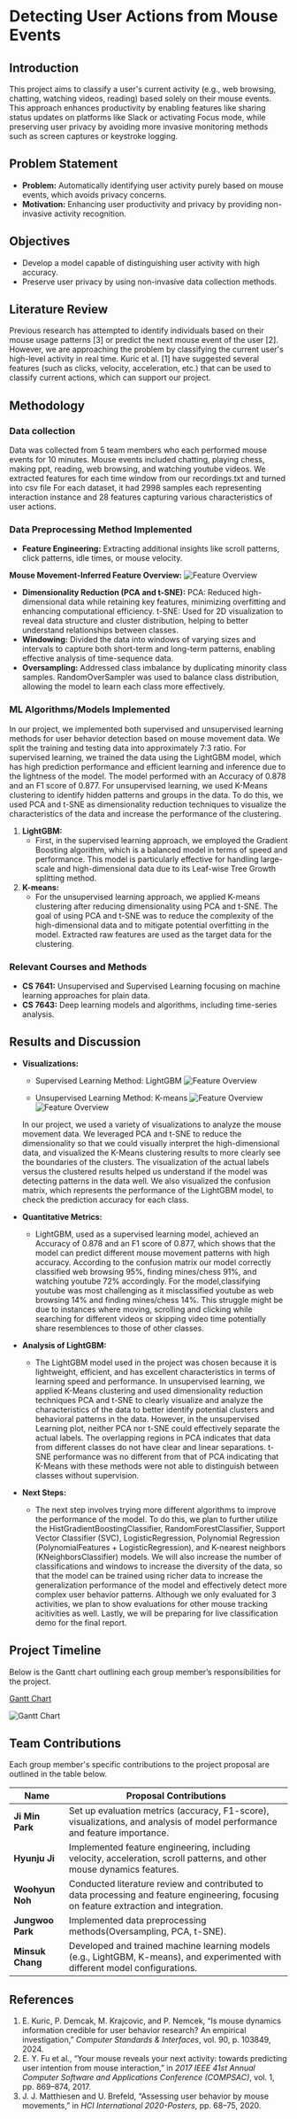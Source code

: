 # Detecting User Actions from Mouse Events

## Introduction

This project aims to classify a user's current activity (e.g., web browsing, chatting, watching videos, reading) based solely on their mouse events. This approach enhances productivity by enabling features like sharing status updates on platforms like Slack or activating Focus mode, while preserving user privacy by avoiding more invasive monitoring methods such as screen captures or keystroke logging.

## Problem Statement

- **Problem:** Automatically identifying user activity purely based on mouse events, which avoids privacy concerns.
- **Motivation:** Enhancing user productivity and privacy by providing non-invasive activity recognition.

## Objectives

- Develop a model capable of distinguishing user activity with high accuracy.
- Preserve user privacy by using non-invasive data collection methods.

## Literature Review

Previous research has attempted to identify individuals based on their mouse usage patterns [3] or predict the next mouse event of the user [2]. However, we are approaching the problem by classifying the current user's high-level activity in real time. Kuric et al. [1] have suggested several features (such as clicks, velocity, acceleration, etc.) that can be used to classify current actions, which can support our project.

## Methodology

### Data collection
Data was collected from 5 team members who each performed mouse events for 10 minutes. Mouse events included chatting, playing chess, making ppt, reading, web browsing, and watching youtube videos. We extracted features for each time window from our recordings.txt and turned into csv file For each dataset, it had 2998 samples each representing interaction instance and 28 features capturing various characteristics of user actions. 

### Data Preprocessing Method Implemented

- **Feature Engineering:** Extracting additional insights like scroll patterns, click patterns, idle times, or mouse velocity.

**Mouse Movement-Inferred Feature Overview:**
![Feature Overview](../assets/feature_processing.png)

- **Dimensionality Reduction (PCA and t-SNE):** 
PCA: Reduced high-dimensional data while retaining key features, minimizing overfitting and enhancing computational efficiency.
t-SNE: Used for 2D visualization to reveal data structure and cluster distribution, helping to better understand relationships between classes.
- **Windowing:** Divided the data into windows of varying sizes and intervals to capture both short-term and long-term patterns, enabling effective analysis of time-sequence data.
- **Oversampling:** Addressed class imbalance by duplicating minority class samples. RandomOverSampler was used to balance class distribution, allowing the model to learn each class more effectively.


### ML Algorithms/Models Implemented

In our project, we implemented both supervised and unsupervised learning methods for user behavior detection based on mouse movement data. We split the training and testing data into approximately 7:3 ratio. For supervised learning, we trained the data using the LightGBM model, which has high prediction performance and efficient learning and inference due to the lightness of the model. The model performed with an Accuracy of 0.878 and an F1 score of 0.877. For unsupervised learning, we used K-Means clustering to identify hidden patterns and groups in the data. To do this, we used PCA and t-SNE as dimensionality reduction techniques to visualize the characteristics of the data and increase the performance of the clustering. 

1. **LightGBM:**
   - First, in the supervised learning approach, we employed the Gradient Boosting algorithm, which is a balanced model in terms of speed and performance. This model is particularly effective for handling large-scale and high-dimensional data due to its Leaf-wise Tree Growth splitting method.
2. **K-means:**
   - For the unsupervised learning approach, we applied K-means clustering after reducing dimensionality using PCA and t-SNE. The goal of using PCA and t-SNE was to reduce the complexity of the high-dimensional data and to mitigate potential overfitting in the model. Extracted raw features are used as the target data for the clustering.


### Relevant Courses and Methods

- **CS 7641:** Unsupervised and Supervised Learning focusing on machine learning approaches for plain data.
- **CS 7643:** Deep learning models and algorithms, including time-series analysis.

## Results and Discussion

- **Visualizations:**
  - Supervised Learning Method: LightGBM
  ![Feature Overview](../assets/lightgbm.png)

  - Unsupervised Learning Method: K-means
  ![Feature Overview](../assets/kmeans_PCA.png)
  ![Feature Overview](../assets/kmeans_tsne.png)

  In our project, we used a variety of visualizations to analyze the mouse movement data. We leveraged PCA and t-SNE to reduce the dimensionality so that we could visually interpret the high-dimensional data, and visualized the K-Means clustering results to more clearly see the boundaries of the clusters. The visualization of the actual labels versus the clustered results helped us understand if the model was detecting patterns in the data well. We also visualized the confusion matrix, which represents the performance of the LightGBM model, to check the prediction accuracy for each class.

- **Quantitative Metrics:**
  - LightGBM, used as a supervised learning model, achieved an Accuracy of 0.878 and an F1 score of 0.877, which shows that the model can predict different mouse movement patterns with high accuracy. According to the confusion matrix our model correctly classified web browsing 95%, finding mines/chess 91%, and watching youtube 72% accordingly. For the model,classifying youtube was most challenging as it misclassified youtube as web browsing 14% and finding mines/chess 14%. This struggle might be due to instances where moving, scrolling and clicking while searching for different videos or skipping video time potentially share resemblences to those of other classes.
- **Analysis of LightGBM:**
  - The LightGBM model used in the project was chosen because it is lightweight, efficient, and has excellent characteristics in terms of learning speed and performance. In unsupervised learning, we applied K-Means clustering and used dimensionality reduction techniques PCA and t-SNE to clearly visualize and analyze the characteristics of the data to better identify potential clusters and behavioral patterns in the data. However, in the unsupervised Learning plot, neither PCA nor t-SNE could effectively separate the actual labels. The overlapping regions in PCA indicates that data from different classes do not have clear and linear separations. t-SNE performance was no different from that of PCA indicating that K-Means with these methods were not able to distinguish between classes without supervision.
- **Next Steps:**
  - The next step involves trying more different algorithms to improve the performance of the model. To do this, we plan to further utilize the HistGradientBoostingClassifier, RandomForestClassifier, Support Vector Classifier (SVC), LogisticRegression, Polynomial Regression (PolynomialFeatures + LogisticRegression), and K-nearest neighbors (KNeighborsClassifier) models. We will also increase the number of classifications and windows to increase the diversity of the data, so that the model can be trained using richer data to increase the generalization performance of the model and effectively detect more complex user behavior patterns. Although we only evaluated for 3 activities, we plan to show evaluations for other mouse tracking acitivities as well. Lastly, we will be preparing for live classification demo for the final report.


## Project Timeline

Below is the Gantt chart outlining each group member’s responsibilities for the project.

[Gantt Chart](https://docs.google.com/spreadsheets/d/14TtwuTkYRx8cqvmaVrm9Yi3lG_yQL1HBeeJYwnyOWzk/edit?usp=sharing)

![Gantt Chart](../assets/gantt_midterm.png)

## Team Contributions

Each group member's specific contributions to the project proposal are outlined in the table below.

| Name             | Proposal Contributions                                                                                                                 |
|------------------|----------------------------------------------------------------------------------------------------------------------------------------|
| **Ji Min Park**  | Set up evaluation metrics (accuracy, F1-score), visualizations, and analysis of model performance and feature importance.              |
| **Hyunju Ji**    | Implemented feature engineering, including velocity, acceleration, scroll patterns, and other mouse dynamics features.                 |
| **Woohyun Noh**  | Conducted literature review and contributed to data processing and feature engineering, focusing on feature extraction and integration.|
| **Jungwoo Park** | Implemented data preprocessing methods(Oversampling, PCA, t-SNE).                                                                      |
| **Minsuk Chang** | Developed and trained machine learning models (e.g., LightGBM, K-means), and experimented with different model configurations.         |

## References

1. E. Kuric, P. Demcak, M. Krajcovic, and P. Nemcek, “Is mouse dynamics information credible for user behavior research? An empirical investigation,” *Computer Standards & Interfaces*, vol. 90, p. 103849, 2024.
2. E. Y. Fu et al., “Your mouse reveals your next activity: towards predicting user intention from mouse interaction,” in *2017 IEEE 41st Annual Computer Software and Applications Conference (COMPSAC)*, vol. 1, pp. 869–874, 2017.
3. J. J. Matthiesen and U. Brefeld, “Assessing user behavior by mouse movements,” in *HCI International 2020-Posters*, pp. 68–75, 2020.